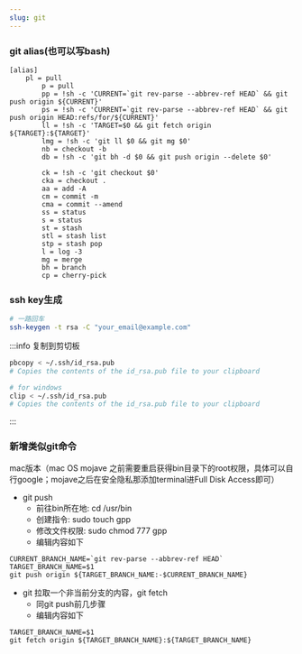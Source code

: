 ```yaml
---
slug: git
---
```


### git alias(也可以写bash)

```
[alias]
    pl = pull
        p = pull
        pp = !sh -c 'CURRENT=`git rev-parse --abbrev-ref HEAD` && git push origin ${CURRENT}'
        ps = !sh -c 'CURRENT=`git rev-parse --abbrev-ref HEAD` && git push origin HEAD:refs/for/${CURRENT}'
        ll = !sh -c 'TARGET=$0 && git fetch origin ${TARGET}:${TARGET}'
        lmg = !sh -c 'git ll $0 && git mg $0'
        nb = checkout -b
        db = !sh -c 'git bh -d $0 && git push origin --delete $0'

        ck = !sh -c 'git checkout $0'
        cka = checkout .
        aa = add -A
        cm = commit -m
        cma = commit --amend
        ss = status
        s = status
        st = stash
        stl = stash list
        stp = stash pop
        l = log -3
        mg = merge
        bh = branch
        cp = cherry-pick
```

### ssh key生成

```bash
# 一路回车
ssh-keygen -t rsa -C "your_email@example.com"
```

:::info 复制到剪切板

```bash
pbcopy < ~/.ssh/id_rsa.pub
# Copies the contents of the id_rsa.pub file to your clipboard
```

```bash
# for windows
clip < ~/.ssh/id_rsa.pub
# Copies the contents of the id_rsa.pub file to your clipboard
```

:::

### 新增类似git命令

mac版本（mac OS mojave 之前需要重启获得bin目录下的root权限，具体可以自行google；mojave之后在安全隐私那添加terminal进Full Disk Access即可）

- git push
    - 前往bin所在地: cd /usr/bin
    - 创建指令: sudo touch gpp
    - 修改文件权限: sudo chmod 777 gpp
    - 编辑内容如下

```
CURRENT_BRANCH_NAME=`git rev-parse --abbrev-ref HEAD`
TARGET_BRANCH_NAME=$1
git push origin ${TARGET_BRANCH_NAME:-$CURRENT_BRANCH_NAME}
```

- git 拉取一个非当前分支的内容，git fetch
    - 同git push前几步骤
    - 编辑内容如下

```
TARGET_BRANCH_NAME=$1
git fetch origin ${TARGET_BRANCH_NAME}:${TARGET_BRANCH_NAME}
```

